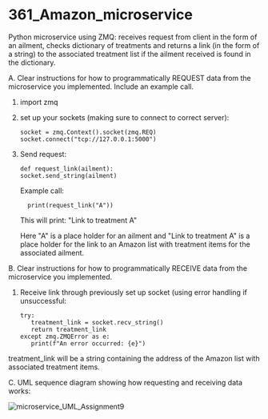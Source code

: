 # 361_Amazon_microservice
Python microservice using ZMQ: receives request from client in the form of an ailment, checks dictionary of treatments and returns a link (in the form of a string) to the associated treatment list if the ailment received is found in the dictionary.


A. Clear instructions for how to programmatically REQUEST data from the microservice you implemented. Include an example call.

  1. import zmq
  2. set up your sockets (making sure to connect to correct server):

         socket = zmq.Context().socket(zmq.REQ)
         socket.connect("tcp://127.0.0.1:5000")
     
  3. Send request:
     
         def request_link(ailment):
         socket.send_string(ailment)
     

     Example call:
     
           print(request_link("A"))

     This will print: "Link to treatment A"

     Here "A" is a place holder for an ailment and "Link to treatment A" is a place holder for the link to an Amazon list with treatment items for the associated ailment. 
     

B. Clear instructions for how to programmatically RECEIVE data from the microservice you implemented.

  1. Receive link through previously set up socket (using error handling if unsuccessful:
     
         try:
            treatment_link = socket.recv_string()
            return treatment_link
         except zmq.ZMQError as e:
            print(f"An error occurred: {e}")

  treatment_link will be a string containing the address of the Amazon list with associated treatment items.


C. UML sequence diagram showing how requesting and receiving data works:

![microservice_UML_Assignment9](https://github.com/mcbrieri/361_Amazon_microservice/assets/108555262/3d6bbf36-ff50-40b6-ad44-ea6ebbf52450)
